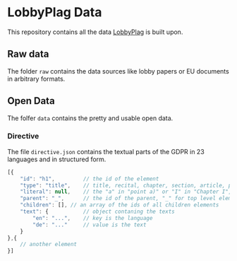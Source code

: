# LobbyPlag Data

This repository contains all the data [LobbyPlag](http://www.lobbyplag.eu/) is built upon.

## Raw data

The folder `raw` contains the data sources like lobby papers or EU documents in arbitrary formats.

## Open Data

The folfer `data` contains the pretty and usable open data.

### Directive

The file `directive.json` contains the textual parts of the GDPR in 23 languages and in structured form.

```` javascript
[{
	"id": "h1", 		// the id of the element
	"type": "title",	// title, recital, chapter, section, article, paragraph, point or text
	"literal": null,	// the "a" in "point a)" or "I" in "Chapter I", null if none
	"parent": "_",		// the id of the parent, "_" for top level elements
	"children": [],	// an array of the ids of all children elements
	"text": {			// object contaning the texts
		"en": "...",	// key is the language
		"de": "..."		// value is the text
	}
},{
	// another element
}]
````

